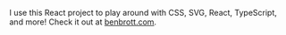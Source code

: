 I use this React project to play around with CSS, SVG, React, TypeScript, and more!
Check it out at [benbrott.com](https://benbrott.com).
